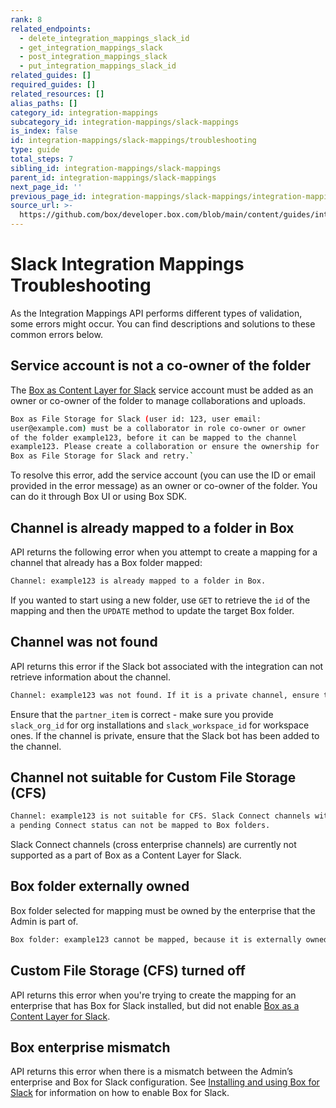 ```yaml
---
rank: 8
related_endpoints:
  - delete_integration_mappings_slack_id
  - get_integration_mappings_slack
  - post_integration_mappings_slack
  - put_integration_mappings_slack_id
related_guides: []
required_guides: []
related_resources: []
alias_paths: []
category_id: integration-mappings
subcategory_id: integration-mappings/slack-mappings
is_index: false
id: integration-mappings/slack-mappings/troubleshooting
type: guide
total_steps: 7
sibling_id: integration-mappings/slack-mappings
parent_id: integration-mappings/slack-mappings
next_page_id: ''
previous_page_id: integration-mappings/slack-mappings/integration-mappings-sdk
source_url: >-
  https://github.com/box/developer.box.com/blob/main/content/guides/integration-mappings/slack-mappings/troubleshooting.md
---
```

# Slack Integration Mappings Troubleshooting

As the Integration Mappings API performs different types of
validation, some errors might occur. You can find descriptions
and solutions to these common errors below.

## Service account is not a co-owner of the folder

The [Box as Content Layer for Slack][1] service account must be added
as an owner or co-owner of the folder to manage collaborations and uploads.

```sh
Box as File Storage for Slack (user id: 123, user email:
user@example.com) must be a collaborator in role co-owner or owner
of the folder example123, before it can be mapped to the channel
example123. Please create a collaboration or ensure the ownership for
Box as File Storage for Slack and retry.`
```

To resolve this error, add the service account (you can use the ID or email
provided in the error message) as an owner or co-owner of the folder.
You can do it through Box UI or using Box SDK.

## Channel is already mapped to a folder in Box

API returns the following error when you attempt to create
a mapping for a channel that already has a Box folder mapped:

```sh
Channel: example123 is already mapped to a folder in Box.
```

If you wanted to start using a new folder, use `GET` to retrieve
the `id` of the mapping and then the `UPDATE` method to update the
target Box folder.

## Channel was not found

API returns this error if the Slack bot associated with the integration
can not retrieve information about the channel.

<!-- markdownlint-disable line-length -->
```sh
Channel: example123 was not found. If it is a private channel, ensure that Box has been added to the channel.
```
<!-- markdownlint-enable line-length -->

Ensure that the `partner_item` is correct - make sure you provide `slack_org_id`
for org installations and `slack_workspace_id` for workspace ones. If the
channel is private, ensure that the Slack bot has been added to the channel.

## Channel not suitable for Custom File Storage (CFS)

<!-- markdownlint-disable line-length -->
```sh
Channel: example123 is not suitable for CFS. Slack Connect channels with
a pending Connect status can not be mapped to Box folders.
```
<!-- markdownlint-enable line-length -->

Slack Connect channels (cross enterprise channels) are currently not supported
as a part of Box as a Content Layer for Slack.

## Box folder externally owned

Box folder selected for mapping must be owned by the enterprise that the Admin
is part of.

<!-- markdownlint-disable line-length -->
```sh
Box folder: example123 cannot be mapped, because it is externally owned. Mapped folder must belong to the enterprise: example_enterprise.
```
<!-- markdownlint-enable line-length -->

## Custom File Storage (CFS) turned off

API returns this error when you're trying to create the mapping for an
enterprise that has Box for Slack installed, but did not enable
[Box as a Content Layer for Slack][1].

## Box enterprise mismatch

API returns this error when there is a mismatch between the Admin’s enterprise
and Box for Slack configuration. See [Installing and using Box for Slack][2]
for information on how to enable Box for Slack.

[1]: https://support.box.com/hc/en-us/articles/4415585987859-Box-as-the-Content-Layer-for-Slack
[2]: https://support.box.com/hc/en-us/articles/360044195313-Installing-and-Using-the-Box-for-Slack-Integration